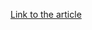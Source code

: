 [Link to the article](https://www.pwc.co.uk/issues/cyber-security-data-privacy/research/the-keyboys-are-back-in-town.html)
